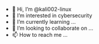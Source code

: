 - 👋 Hi, I’m @kali002-linux
- 👀 I’m interested in cybersecurity
- 🌱 I’m currently learning ...
- 💞️ I’m looking to collaborate on ...
- 📫 How to reach me ...

<!---
kali002-linux/kali002-linux is a ✨ special ✨ repository because its `README.md` (this file) appears on your GitHub profile.
You can click the Preview link to take a look at your changes.
--->
